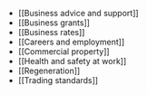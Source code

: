- [[Business advice and support]]
- [[Business grants]]
- [[Business rates]]
- [[Careers and employment]]
- [[Commercial property]]
- [[Health and safety at work]]
- [[Regeneration]]
- [[Trading standards]]
